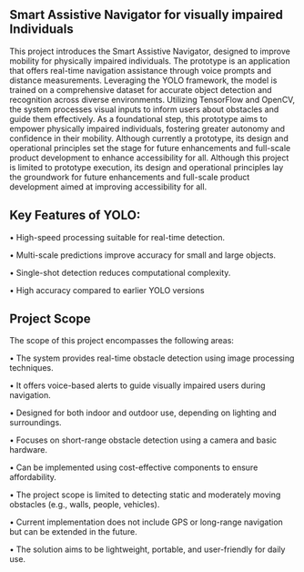 ## Smart Assistive Navigator for visually impaired Individuals

This project introduces the Smart Assistive Navigator, designed to improve mobility for physically impaired individuals. The prototype is an application that offers real-time navigation assistance through voice prompts and distance measurements. Leveraging the YOLO framework, the model is trained on a comprehensive dataset for accurate object detection and recognition across diverse environments. Utilizing TensorFlow and OpenCV, the system processes visual inputs to inform users about obstacles and guide them effectively. As a foundational step, this prototype aims to empower physically impaired individuals, fostering greater autonomy and confidence in their mobility.
Although currently a prototype, its design and operational principles set the stage for future enhancements and full-scale product development to enhance accessibility for all. Although this project is limited to prototype execution, its design and operational principles lay the groundwork for future enhancements and full-scale product development aimed at improving accessibility for all.

## Key Features of YOLO:
•	High-speed processing suitable for real-time detection.

•	Multi-scale predictions improve accuracy for small and large objects.

•	Single-shot detection reduces computational complexity.

•	High accuracy compared to earlier YOLO versions

## Project Scope
The scope of this project encompasses the following areas:

• The system provides real-time obstacle detection using image processing techniques.

•	It offers voice-based alerts to guide visually impaired users during navigation.

•	Designed for both indoor and outdoor use, depending on lighting and surroundings.

•	Focuses on short-range obstacle detection using a camera and basic hardware.

•	Can be implemented using cost-effective components to ensure affordability.

•	The project scope is limited to detecting static and moderately moving obstacles (e.g., walls, people, vehicles).

•	Current implementation does not include GPS or long-range navigation but can be extended in the future.

•	The solution aims to be lightweight, portable, and user-friendly for daily use.


